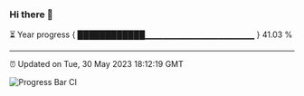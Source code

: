 ### Hi there 👋

⏳ Year progress { ████████████▁▁▁▁▁▁▁▁▁▁▁▁▁▁▁▁▁▁ } 41.03 %

---

⏰ Updated on Tue, 30 May 2023 18:12:19 GMT

![Progress Bar CI](https://github.com/liununu/liununu/workflows/Progress%20Bar%20CI/badge.svg)
